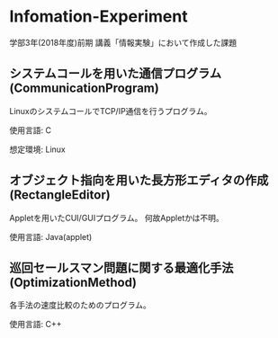 # Infomation-Experiment
学部3年(2018年度)前期 講義「情報実験」において作成した課題

## システムコールを用いた通信プログラム(CommunicationProgram)

LinuxのシステムコールでTCP/IP通信を行うプログラム。

使用言語: C

想定環境: Linux

## オブジェクト指向を用いた長方形エディタの作成(RectangleEditor)

Appletを用いたCUI/GUIプログラム。 何故Appletかは不明。

使用言語: Java(applet)

## 巡回セールスマン問題に関する最適化手法(OptimizationMethod)

各手法の速度比較のためのプログラム。

使用言語: C++
